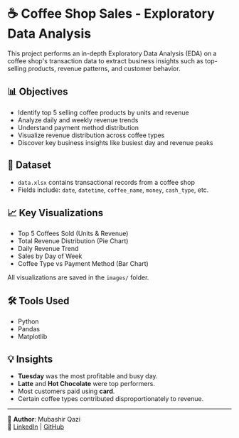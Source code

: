 # ☕ Coffee Shop Sales - Exploratory Data Analysis

This project performs an in-depth Exploratory Data Analysis (EDA) on a coffee shop's transaction data to extract business insights such as top-selling products, revenue patterns, and customer behavior.

## 📊 Objectives

- Identify top 5 selling coffee products by units and revenue
- Analyze daily and weekly revenue trends
- Understand payment method distribution
- Visualize revenue distribution across coffee types
- Discover key business insights like busiest day and revenue peaks

## 📁 Dataset

- `data.xlsx` contains transactional records from a coffee shop
- Fields include: `date`, `datetime`, `coffee_name`, `money`, `cash_type`, etc.

## 📈 Key Visualizations

- Top 5 Coffees Sold (Units & Revenue)
- Total Revenue Distribution (Pie Chart)
- Daily Revenue Trend
- Sales by Day of Week
- Coffee Type vs Payment Method (Bar Chart)

All visualizations are saved in the `images/` folder.

## 🛠 Tools Used

- Python
- Pandas
- Matplotlib

## 💡 Insights

- **Tuesday** was the most profitable and busy day.
- **Latte** and **Hot Chocolate** were top performers.
- Most customers paid using **card**.
- Certain coffee types contributed disproportionately to revenue.

---

📌 **Author**: Mubashir Qazi  
🔗 [LinkedIn](www.linkedin.com/in/qazimubashir045) | [GitHub](https://github.com/qazimubashir045)
